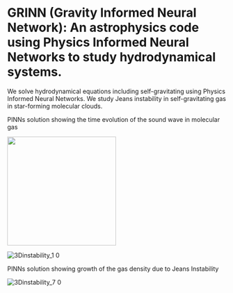 # GRINN (Gravity Informed Neural Network): An astrophysics code using Physics Informed Neural Networks to study hydrodynamical systems.

We solve hydrodynamical equations including self-gravitating using Physics Informed Neural Networks. We study Jeans instability in self-gravitating gas in star-forming molecular clouds.

PINNs solution showing the time evolution of the sound wave in molecular gas

<img src="/images/output/video1.gif" width="250" height="250"/>

![3Dinstability_1 0](https://user-images.githubusercontent.com/46558389/230695945-d5585088-3b1f-484a-baf2-89a18da3d9e6.gif)

PINNs solution showing growth of the gas density due to Jeans Instability

![3Dinstability_7 0](https://user-images.githubusercontent.com/46558389/230695811-90e718e0-7dc5-4feb-b005-d09207d238ce.gif)
